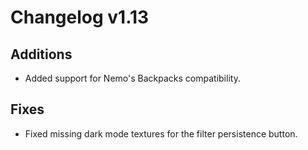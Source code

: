 # Changelog v1.13

## Additions
- Added support for Nemo's Backpacks compatibility.

## Fixes
- Fixed missing dark mode textures for the filter persistence button.

